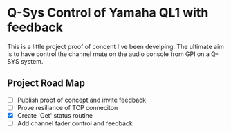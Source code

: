 # Q-Sys Control of Yamaha QL1 with feedback

This is a little project proof of concent I've been develping.  The ultimate aim is to have control the channel mute on the audio console from GPI on a Q-SYS system.

## Project Road Map
- [ ] Publish proof of concept and invite feedback
- [ ] Prove resiliance of TCP conneciton
- [x] Create 'Get' status routine
- [ ] Add channel fader control and feedback
